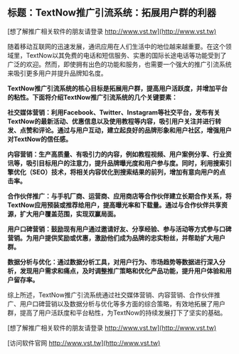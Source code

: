 ## **标题：TextNow推广引流系统：拓展用户群的利器**

[想了解推广相关软件的朋友请登录 http://www.vst.tw](http://www.vst.tw)

随着移动互联网的迅速发展，通讯应用在人们生活中的地位越来越重要。在这个领域里，TextNow以其免费的电话和短信服务、实惠的国际长途电话等功能受到了广泛的欢迎。然而，即使拥有出色的功能和服务，也需要一个强大的推广引流系统来吸引更多用户并提升品牌知名度。

**TextNow推广引流系统的核心目标是拓展用户群，提高用户活跃度，并增加平台的粘性。下面将介绍TextNow推广引流系统的几个关键要素：**

**社交媒体营销：利用Facebook、Twitter、Instagram等社交平台，发布有关TextNow的最新活动、优惠信息以及使用教程等内容，吸引用户关注并进行转发、点赞和评论。通过与用户互动，建立起良好的品牌形象和用户社区，增强用户对TextNow的信任感。**

**内容营销：生产高质量、有吸引力的内容，例如教程视频、用户案例分享、行业资讯等，吸引目标用户的注意力，提升品牌曝光度和用户参与度。同时，利用搜索引擎优化（SEO）技术，将相关内容优化到搜索结果的前列，增加有意向用户的点击率。**

**合作伙伴推广：与手机厂商、运营商、应用商店等合作伙伴建立长期合作关系，将TextNow应用预装或推荐给用户，提高曝光率和下载量。通过与合作伙伴共享资源，扩大用户覆盖范围，实现双赢局面。**

**用户口碑营销：鼓励现有用户通过邀请好友、分享经验、参与活动等方式参与口碑营销。为用户提供奖励或优惠，激励他们成为品牌的忠实粉丝，并帮助扩大用户群。**

**数据分析与优化：通过数据分析工具，对用户行为、市场趋势等数据进行深入分析，发现用户需求和痛点，及时调整推广策略和优化产品功能，提升用户体验和用户留存率。**

综上所述，TextNow推广引流系统通过社交媒体营销、内容营销、合作伙伴推广、用户口碑营销以及数据分析与优化等多方面的综合策略，有效地拓展了用户群，提高了用户活跃度和平台粘性，为TextNow的持续发展打下了坚实的基础。

[想了解推广相关软件的朋友请登录 http://www.vst.tw](http://www.vst.tw)


[访问软件官网 http://www.vst.tw](http://www.vst.tw)

